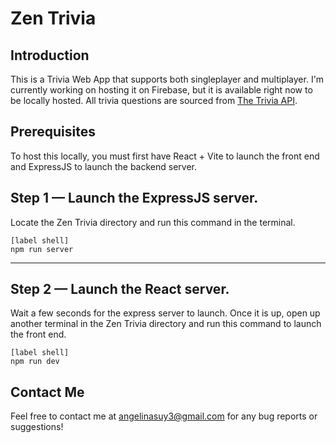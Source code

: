 # Zen Trivia

## Introduction

This is a Trivia Web App that supports both singleplayer and multiplayer. I'm currently working on hosting it on Firebase, but it is available right now to be locally hosted. All trivia questions are sourced from [The Trivia API](https://the-trivia-api.com/).

## Prerequisites

To host this locally, you must first have React + Vite to launch the front end and ExpressJS to launch the backend server.

## Step 1 — Launch the ExpressJS server.

Locate the Zen Trivia directory and run this command in the terminal.

```line_numbers,js
[label shell]
npm run server
```

---

## Step 2 — Launch the React server.

Wait a few seconds for the express server to launch. Once it is up, open up another terminal in the Zen Trivia directory and run this command to launch the front end.

```line_numbers,js
[label shell]
npm run dev
```

## Contact Me

Feel free to contact me at angelinasuy3@gmail.com for any bug reports or suggestions!
